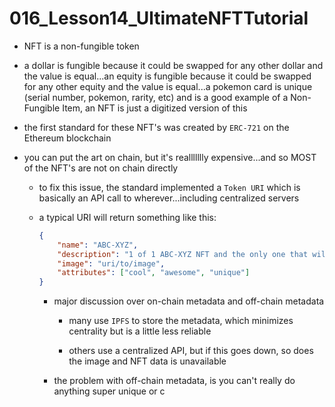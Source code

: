 # 016_Lesson14_UltimateNFTTutorial

-   NFT is a non-fungible token

-   a dollar is fungible because it could be swapped for any other dollar and the value is equal...an equity is fungible because it could be swapped for any other equity and the value is equal...a pokemon card is unique (serial number, pokemon, rarity, etc) and is a good example of a Non-Fungible Item, an NFT is just a digitized version of this

-   the first standard for these NFT's was created by `ERC-721` on the Ethereum blockchain

-   you can put the art on chain, but it's reallllllly expensive...and so MOST of the NFT's are not on chain directly

    -   to fix this issue, the standard implemented a `Token URI` which is basically an API call to wherever...including centralized servers

    -   a typical URI will return something like this:

        ```json
        {
        	"name": "ABC-XYZ",
        	"description": "1 of 1 ABC-XYZ NFT and the only one that will ever be issued",
        	"image": "uri/to/image",
        	"attributes": ["cool", "awesome", "unique"]
        }
        ```

        -   major discussion over on-chain metadata and off-chain metadata

            -   many use `IPFS` to store the metadata, which minimizes centrality but is a little less reliable

            -   others use a centralized API, but if this goes down, so does the image and NFT data is unavailable

        -   the problem with off-chain metadata, is you can't really do anything super unique or c
